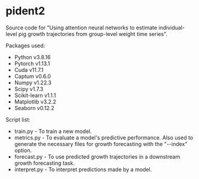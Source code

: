 # pident2
Source code for "Using attention neural networks to estimate individual-level pig growth trajectories from group-level weight time series".

Packages used:
- Python v3.8.16
- Pytorch v1.13.1
- Cuda v11.7.1
- Captum v0.6.0
- Numpy v1.22.3
- Scipy v1.7.3
- Scikit-learn v1.1.1
- Matplotlib v3.2.2
- Seaborn v0.12.2

Script list:
- train.py - To train a new model.
- metrics.py - To evaluate a model's predictive performance. Also used to generate the necessary files for growth forecasting with the "--index" option.
- forecast.py - To use predicted growth trajectories in a downstream growth forecasting task.
- interpret.py - To interpret predictions made by a model.

